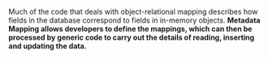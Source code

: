 Much of the code that deals with object-relational mapping describes how fields in the database correspond to fields in in-memory objects. **Metadata Mapping allows developers to define the mappings, which can then be processed by generic code to carry out the details of reading, inserting and updating the data.**